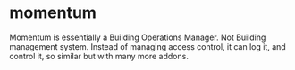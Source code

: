 # momentum
Momentum is essentially a Building Operations Manager. Not Building management system. Instead of managing access control, it can log it, and control it, so similar but with many more addons.
